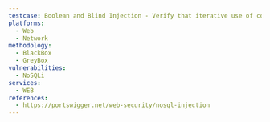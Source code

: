 ```yaml
---
testcase: Boolean and Blind Injection - Verify that iterative use of conditional NoSQL operators (e.g., $regex, $where) in the Web (HTTP/HTTPS) service can’t be abused to infer or extract data in a blind injection context
platforms: 
  - Web
  - Network
methodology: 
  - BlackBox
  - GreyBox
vulnerabilities:
  - NoSQLi
services:
  - WEB
references:
  - https://portswigger.net/web-security/nosql-injection
---
```

